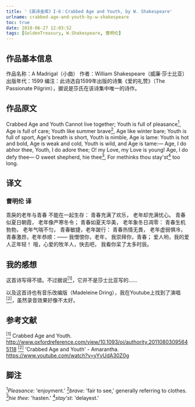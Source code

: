```yaml
---
title: '《英诗金库》I-6：Crabbed Age and Youth, by W. Shakespeare'
urlname: crabbed-age-and-youth-by-w-shakespeare
toc: true
date: 2018-06-27 12:03:52
tags: [GoldenTreasury, W.Shakespeare, 曹明伦]
---
```


## 作品基本信息

作品名称：A Madrigal（小曲）
作者：William Shakespeare（威廉·莎士比亚）
出版年代：1599
编注：此诗选自1599年出版的诗集《爱的礼赞》（The Passionate Pilgrim），据说是莎氏在该诗集中唯一的诗作。

## 作品原文

Crabbed Age and Youth
Cannot live together;
Youth is full of pleasance<a href="#note1" id="note1ref"><sup>1</sup></a>,
Age is full of care;
Youth like summer brave<a href="#note2" id="note2ref"><sup>2</sup></a>,
Age like winter bare;
Youth is full of sport,
Age's breath is short,
Youth is nimble, Age is lame:
Youth is hot and bold,
Age is weak and cold,
Youth is wild, and Age is tame:—
Age, I do abhor thee,
Youth, I do adore thee;
O! my Love, my Love is young!
Age, I do defy thee—
O sweet shepherd, hie thee<a href="#note3" id="note3ref"><sup>3</sup></a>,
For methinks thou stay'st<a href="#note4" id="note4ref"><sup>4</sup></a> too long.

## 译文
### 曹明伦 译
乖戾的老年与青春
不能在一起生存：
青春充满了欢乐，
老年却充满忧心。
青春似夏日朝霞，
老年像严寒冬令；
青春如夏天华美，
老年象冬日凋零：
青春生机勃勃，
老年气喘不匀，
青春敏捷，老年跛行：
青春热情无畏，
老年虚弱惧冷，
青春激昂，老年恭顺：——
我憎恨你，老年，
我崇拜你，青春；
爱人哟，我的爱人正年轻！
哦，心爱的牧羊人，快去吧，
我看你呆了太多时辰。


## 我的感想

这首诗写得不错。不过据说<a href="#bib1" id="bib1ref"><sup>[1]</sup></a>，它并不是莎士比亚写的……

以及这首诗也有音乐改编版（Madeleine Dring），我在Youtube上找到了演唱<a href="#bib2" id="bib2ref"><sup>[2]</sup></a>，虽然录音效果好像不太好。

## 参考文献
<a id="bib1" href="#bib1ref"><sup>[1]</sup></a> Crabbed Age and Youth. <http://www.oxfordreference.com/view/10.1093/oi/authority.20110803095645118>
<a id="bib2" href="#bib2ref"><sup>[2]</sup></a> 'Crabbed Age and Youth' - Amarantha. <https://www.youtube.com/watch?v=yYvUdA30Z0g>

## 脚注
<a id="note1" href="#note1ref"><sup>1</sup></a>*Pleasance*: 'enjoyment.'
<a id="note2" href="#note2ref"><sup>2</sup></a>*brave*: 'fair to see,' generally referring to clothes.
<a id="note3" href="#note3ref"><sup>3</sup></a>*hie thee*: 'hasten.'
<a id="note4" href="#note4ref"><sup>4</sup></a>*stay'st*: 'delayest.'
